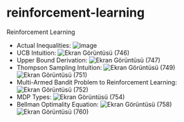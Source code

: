 # reinforcement-learning
Reinforcement Learning  
* Actual Inequalities:
![image](https://github.com/highcansavci/reinforcement-learning/assets/43791867/746ae6dc-a133-49ee-a2f1-3d170d3f91d9)
* UCB Intuition:
![Ekran Görüntüsü (746)](https://github.com/highcansavci/reinforcement-learning/assets/43791867/879adc78-2ba3-40cf-9dbe-8f897bc99405)
* Upper Bound Derivation:
![Ekran Görüntüsü (747)](https://github.com/highcansavci/reinforcement-learning/assets/43791867/f0f18c46-1369-4bc0-b101-d56169ae06e4)
* Thompson Sampling Intuition:
![Ekran Görüntüsü (749)](https://github.com/highcansavci/reinforcement-learning/assets/43791867/96b708b3-ad8a-428b-b187-c455f905e890)
![Ekran Görüntüsü (751)](https://github.com/highcansavci/reinforcement-learning/assets/43791867/55c3990c-2c42-4daa-aa4c-6d6704650250)
* Multi-Armed Bandit Problem to Reinforcement Learning:
![Ekran Görüntüsü (752)](https://github.com/highcansavci/reinforcement-learning/assets/43791867/4302859d-4b45-415d-80db-800e6b35e633)
* MDP Types:
![Ekran Görüntüsü (754)](https://github.com/highcansavci/reinforcement-learning/assets/43791867/863f344d-5577-4151-ad8d-83d41f949b3e)
* Bellman Optimality Equation:
![Ekran Görüntüsü (758)](https://github.com/highcansavci/reinforcement-learning/assets/43791867/3b49ef23-4f23-4b79-97bf-c181b9c1340c)
![Ekran Görüntüsü (760)](https://github.com/highcansavci/reinforcement-learning/assets/43791867/65106ec5-fea5-4d10-b773-281a9d3aa047)









